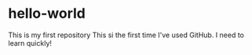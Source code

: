 # hello-world
This is my first repository
This si the first time I've used GitHub. I need to learn quickly!

